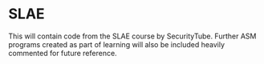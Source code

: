 # SLAE

This will contain code from the SLAE course by SecurityTube. Further ASM programs created as part of learning will also be included heavily commented for future reference.  
